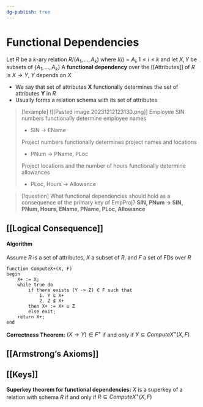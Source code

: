 ```yaml
---
dg-publish: true
---
```

# Functional Dependencies
Let $R$ be a $k$-ary relation $R/(A_1, … , A_k)$ where $l(i) = A_i, 1 \leq i \leq k$ and let $X, Y$ be subsets of $\{A_1, … , A_k\}$
A **functional dependency** over the [[Attributes]] of $R$ is $X \rightarrow Y$, $Y$ depends on $X$
* We say that set of attributes **X** functionally determines the set of attributes **Y** in $R$
* Usually forms a relation schema with its set of attributes

> [!example]
> ![[Pasted image 20231212123130.png]]
> Employee SIN numbers functionally determine employee names
> * SIN → EName
> 
> Project numbers functionally determines project names and locations
> * PNum → PName, PLoc
> 
> Project locations and the number of hours functionally determine allowances
> * PLoc, Hours → Allowance

> [!question] What functional dependencies should hold as a consequence of the primary key of EmpProj?
> **SIN, PNum → SIN, PNum, Hours, EName, PName, PLoc, Allowance**

## [[Logical Consequence]]
#### Algorithm
Assume $R$ is a set of attributes, $X$ a subset of $R$, and $F$ a set of FDs over $R$
```
function ComputeX+(X, F)
begin
    X+ := X;
    while true do
        if there exists (Y -> Z) ∈ F such that
            1. Y ⊆ X+
            2. Z ⊈ X+
        then X+ := X+ ∪ Z
        else exit;
    return X+;
end
```
**Correctness Theorem:** $(X→Y)\in F^+$ if and only if $Y \subseteq ComputeX^+(X,F)$
## [[Armstrong’s Axioms]]

## [[Keys]]
**Superkey theorem for functional dependencies:** 
$X$ is a superkey of a relation with schema $R$ if and only if $R \subseteq ComputeX^+(X,F)$
